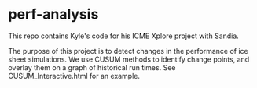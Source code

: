 # perf-analysis
This repo contains Kyle's code for his ICME Xplore project with Sandia.

The purpose of this project is to detect changes in the performance of ice sheet simulations. We use CUSUM methods to identify change points, and overlay them on a graph of historical run times. See CUSUM_Interactive.html for an example.
